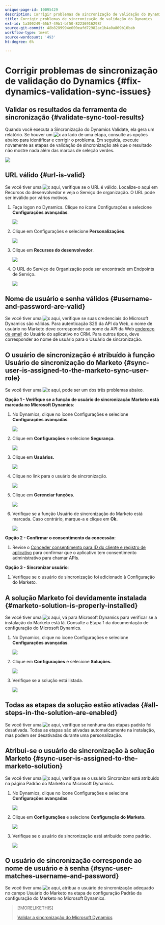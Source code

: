 ```yaml
---
unique-page-id: 10095429
description: Corrigir problemas de sincronização de validação do Dynamics - Documentos do Marketo - Documentação do produto
title: Corrigir problemas de sincronização de validação do Dynamics
exl-id: 1a300249-65b7-49b1-bf50-82236916298f
source-git-commit: 48b8289994e000eafd72982ac1b4a0a809b10bab
workflow-type: tm+mt
source-wordcount: '493'
ht-degree: 6%

---
```


# Corrigir problemas de sincronização de validação do Dynamics {#fix-dynamics-validation-sync-issues}

## Validar os resultados da ferramenta de sincronização {#validate-sync-tool-results}

Quando você executa a Sincronização do Dynamics Validate, ela gera um relatório. Se houver um ![x](assets/delete.png) ao lado de uma etapa, consulte as opções abaixo para identificar e corrigir o problema. Em seguida, execute novamente as etapas de validação de sincronização até que o resultado não mostre nada além das marcas de seleção verdes.

![](assets/image2015-9-22-15-3a58-3a12.png)

## URL válido {#url-is-valid}

Se você tiver uma ![x](assets/delete.png) aqui, verifique se o URL é válido. Localize-o aqui em Recursos do desenvolvedor e veja o Serviço de organização. O URL pode ser inválido por vários motivos.

1. Faça logon no Dynamics. Clique no ícone Configurações e selecione **Configurações avançadas**.

   ![](assets/one.png)

1. Clique em Configurações e selecione **Personalizações**.

   ![](assets/two.png)

1. Clique em **Recursos do desenvolvedor**.

   ![](assets/three.png)

1. O URL do Serviço de Organização pode ser encontrado em Endpoints de Serviço.

   ![](assets/four.png)

## Nome de usuário e senha válidos {#username-and-password-are-valid}

Se você tiver uma ![x](assets/delete.png) aqui, verifique se suas credenciais do Microsoft Dynamics são válidas. Para autenticação S2S da API da Web, o nome de usuário no Marketo deve corresponder ao nome da API da Web [endereço de email](https://docs.microsoft.com/en-us/power-platform/admin/manage-application-users#view-or-edit-the-details-of-an-application-user) do Usuário do aplicativo no CRM. Para outros tipos, deve corresponder ao nome de usuário para o Usuário de sincronização.

## O usuário de sincronização é atribuído à função Usuário de sincronização do Marketo {#sync-user-is-assigned-to-the-marketo-sync-user-role}

Se você tiver uma ![x](assets/delete.png) aqui, pode ser um dos três problemas abaixo.

**Opção 1 - Verifique se a função de usuário de sincronização Marketo está marcada no Microsoft Dynamics**:

1. No Dynamics, clique no ícone Configurações e selecione **Configurações avançadas**.

   ![](assets/one.png)

1. Clique em **Configurações** e selecione **Segurança**.

   ![](assets/six.png)

1. Clique em **Usuários.**

   ![](assets/image2015-9-24-9-3a47-3a25.png)

1. Clique no link para o usuário de sincronização.

   ![](assets/seven.png)

1. Clique em **Gerenciar funções**.

   ![](assets/eight.png)

1. Verifique se a função Usuário de sincronização do Marketo está marcada. Caso contrário, marque-a e clique em **Ok.**

   ![](assets/image2015-9-24-9-3a59-3a21.png)

**Opção 2 - Confirmar o consentimento da concessão**:

1. Revise o [Conceder consentimento para ID do cliente e registro de aplicativo](/help/marketo/product-docs/crm-sync/microsoft-dynamics-sync/sync-setup/grant-consent-for-client-id-and-app-registration.md) para confirmar que o aplicativo tem consentimento administrativo para chamar APIs.

**Opção 3 - Sincronizar usuário**:

1. Verifique se o usuário de sincronização foi adicionado à Configuração do Marketo.

## A solução Marketo foi devidamente instalada {#marketo-solution-is-properly-installed}

Se você tiver uma ![x](assets/delete.png) aqui, vá para Microsoft Dynamics para verificar se a instalação do Marketo está lá. Consulte a Etapa 1 da documentação de configuração do Microsoft Dynamics.

1. No Dynamics, clique no ícone Configurações e selecione **Configurações avançadas**.

   ![](assets/one.png)

1. Clique em **Configurações** e selecione **Soluções.**

   ![](assets/eleven.png)

1. Verifique se a solução está listada.

   ![](assets/twelve.png)

## Todas as etapas da solução estão ativadas {#all-steps-in-the-solution-are-enabled}

Se você tiver uma ![x](assets/delete.png) aqui, verifique se nenhuma das etapas padrão foi desativada. Todas as etapas são ativadas automaticamente na instalação, mas podem ser desativadas durante uma personalização.

## Atribui-se o usuário de sincronização à solução Marketo {#sync-user-is-assigned-to-the-marketo-solution}

Se você tiver uma ![x](assets/delete.png) aqui, verifique se o usuário Sincronizar está atribuído na página Padrão do Marketo no Microsoft Dynamics.

1. No Dynamics, clique no ícone Configurações e selecione **Configurações avançadas**.

   ![](assets/one.png)

1. Clique em **Configurações** e selecione **Configuração do Marketo**.

   ![](assets/thirteen.png)

1. Verifique se o usuário de sincronização está atribuído como padrão.

   ![](assets/fourteen.png)

## O usuário de sincronização corresponde ao nome de usuário e à senha {#sync-user-matches-username-and-password}

Se você tiver uma ![x](assets/delete.png) aqui, atribua o usuário de sincronização adequado no campo Usuário do Marketo na etapa de configuração Padrão da configuração do Marketo no Microsoft Dynamics.

>[!MORELIKETHIS]
>
>[Validar a sincronização do Microsoft Dynamics](/help/marketo/product-docs/crm-sync/microsoft-dynamics-sync/sync-setup/validate-microsoft-dynamics-sync.md)
